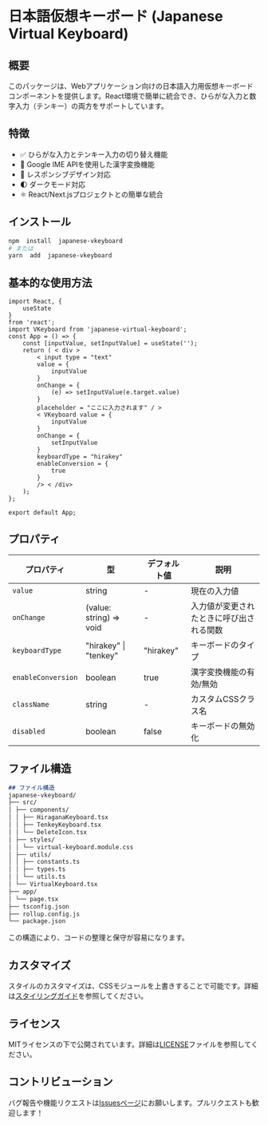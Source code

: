 # 日本語仮想キーボード (Japanese Virtual Keyboard)

## 概要
このパッケージは、Webアプリケーション向けの日本語入力用仮想キーボードコンポーネントを提供します。React環境で簡単に統合でき、ひらがな入力と数字入力（テンキー）の両方をサポートしています。

## 特徴
- ✅ ひらがな入力とテンキー入力の切り替え機能
- 🔄 Google IME APIを使用した漢字変換機能
- 📱 レスポンシブデザイン対応
- 🌓 ダークモード対応
- ⚛️ React/Next.jsプロジェクトとの簡単な統合

## インストール
```bash
npm  install  japanese-vkeyboard
# または
yarn  add  japanese-vkeyboard
```
## 基本的な使用方法

```tsx
import React, {
	useState
}
from 'react';
import VKeyboard from 'japanese-virtual-keyboard';
const App = () => {
	const [inputValue, setInputValue] = useState('');
	return ( < div >
		< input type = "text"
		value = {
			inputValue
		}
		onChange = {
			(e) => setInputValue(e.target.value)
		}
		placeholder = "ここに入力されます" / >
		< VKeyboard value = {
			inputValue
		}
		onChange = {
			setInputValue
		}
		keyboardType = "hirakey"
		enableConversion = {
			true
		}
		/> < /div>
	);
};

export default App;
```
## プロパティ
| プロパティ | 型 | デフォルト値 | 説明 |
|------------|------|--------------|------|
| `value` | string | - | 現在の入力値 |
| `onChange` | (value: string) => void | - | 入力値が変更されたときに呼び出される関数 |
| `keyboardType` | "hirakey" \| "tenkey" | "hirakey" | キーボードのタイプ |
| `enableConversion` | boolean | true | 漢字変換機能の有効/無効 |
| `className` | string | - | カスタムCSSクラス名 |
| `disabled` | boolean | false | キーボードの無効化 |

## ファイル構造

```markdown
## ファイル構造
japanese-vkeyboard/
├── src/
│ ├── components/
│ │ ├── HiraganaKeyboard.tsx
│ │ ├── TenkeyKeyboard.tsx
│ │ └── DeleteIcon.tsx
│ ├── styles/
│ │ └── virtual-keyboard.module.css
│ ├── utils/
│ │ ├── constants.ts
│ │ ├── types.ts
│ │ └── utils.ts
│ └── VirtualKeyboard.tsx
├── app/
│ └── page.tsx
├── tsconfig.json
├── rollup.config.js
└── package.json
```
この構造により、コードの整理と保守が容易になります。

## カスタマイズ
スタイルのカスタマイズは、CSSモジュールを上書きすることで可能です。詳細は[スタイリングガイド](./STYLING.md)を参照してください。
## ライセンス
MITライセンスの下で公開されています。詳細は[LICENSE](./LICENSE)ファイルを参照してください。
## コントリビューション
バグ報告や機能リクエストは[Issuesページ](https://github.com/k-noguchi0502/japanese-vkeyboard/issues)にお願いします。プルリクエストも歓迎します！